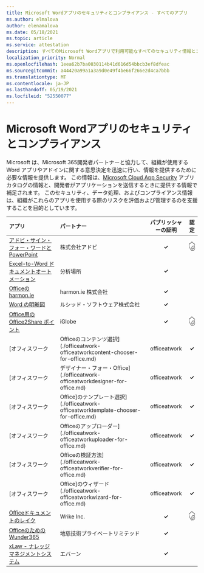 ```yaml
---
title: Microsoft Wordアプリのセキュリティとコンプライアンス - すべてのアプリ
ms.author: elmalova
author: elenamalova
ms.date: 05/18/2021
ms.topic: article
ms.service: attestation
description: すべてのMicrosoft Wordアプリで利用可能なすべてのセキュリティ情報とコンプライアンス情報。
localization_priority: Normal
ms.openlocfilehash: 1eea62b7ba0030114b41d616d54bbcb3ef8dfeac
ms.sourcegitcommit: a44420a99a1a3a9d0e49f4be66f266e2d4ca7bbb
ms.translationtype: MT
ms.contentlocale: ja-JP
ms.lasthandoff: 05/19/2021
ms.locfileid: "52550077"
---
```

# <a name="microsoft-word-app-security-and-compliance"></a>Microsoft Wordアプリのセキュリティとコンプライアンス

Microsoft は、Microsoft 365開発者パートナーと協力して、組織が使用する Word アプリやアドインに関する意思決定を迅速に行い、情報を提供するために必要な情報を提供します。 この情報は、[Microsoft Cloud App Security](https://www.microsoft.com/en-us/enterprise-mobility-security/cloud-app-security) アプリ カタログの情報と、開発者がアプリケーションを送信するときに提供する情報で補足されます。 このセキュリティ、データ処理、およびコンプライアンス情報は、組織がこれらのアプリを使用する際のリスクを評価および管理するのを支援することを目的としています。

| **アプリ** | **パートナー** | **パブリッシャーの証明** | **認定** |
|:--------|:------------|:----------------------:|:-------------:|
| [アドビ・サイン・フォー・ワードとPowerPoint](./adobe-inc-sign-for-word-and-powerpoint.md) | 株式会社アドビ | **✓** | <img alt="Certified application badge" src="../media/certified-badge.png" height="25" width="25" /> |
| [Excel-to-Word ドキュメントオートメーション](./analysisplace-excel-to-word-document-automation.md) | 分析場所 | **✓** |  |
| [Officeの harmon.ie](./harmonie-corporation-for-office.md) | harmon.ie 株式会社 | **✓** |  |
| [Word の明晰図](./lucid-software-inc-lucidchart-diagrams-for-word.md) | ルシッド・ソフトウェア株式会社 | **✓** |  |
| [Office用の Office2Share ポイント](./iglobe-office2sharepoint-for-office.md) | iGlobe | **✓** | <img alt="Certified application badge" src="../media/certified-badge.png" height="25" width="25" /> |
| [オフィスワーク | Officeのコンテンツ選択](./officeatwork-officeatworkcontent-chooser-for-office.md) | officeatwork | **✓** | <img alt="Certified application badge" src="../media/certified-badge.png" height="25" width="25" /> |
| [オフィスワーク | デザイナー・フォー・Office](./officeatwork-officeatworkdesigner-for-office.md) | officeatwork | **✓** | <img alt="Certified application badge" src="../media/certified-badge.png" height="25" width="25" /> |
| [オフィスワーク | Office]のテンプレート選択](./officeatwork-officeatworktemplate-chooser-for-office.md) | officeatwork | **✓** | <img alt="Certified application badge" src="../media/certified-badge.png" height="25" width="25" /> |
| [オフィスワーク | Officeのアップローダー](./officeatwork-officeatworkuploader-for-office.md) | officeatwork | **✓** | <img alt="Certified application badge" src="../media/certified-badge.png" height="25" width="25" /> |
| [オフィスワーク | Officeの検証方法](./officeatwork-officeatworkverifier-for-office.md) | officeatwork | **✓** | <img alt="Certified application badge" src="../media/certified-badge.png" height="25" width="25" /> |
| [オフィスワーク | Office]のウィザード(./officeatwork-officeatworkwizard-for-office.md) | officeatwork | **✓** | <img alt="Certified application badge" src="../media/certified-badge.png" height="25" width="25" /> |
| [Officeドキュメントのレイク](./wrike-inc-for-office-documents.md) | Wrike Inc. | **✓** | <img alt="Certified application badge" src="../media/certified-badge.png" height="25" width="25" /> |
| [OfficeのためのWunder365](./jiji-technologies-private-limited-wunder365-for-office.md) | 地慈技術プライベートリミテッド | **✓** |  |
| [xLaw - ナレッジマネジメントシステム](./evertn-xlaw-knowledge-management-system.md) | エバーン | **✓** |  |
